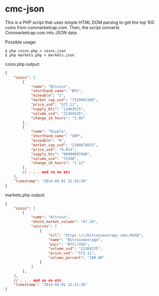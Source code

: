 cmc-json
========

This is a PHP script that uses simple HTML DOM parsing to get the top 100 coins from coinmarketcap.com. 
Then, the script converts Coinmarketcap.com into JSON data.

Possible usage: 
```shell
$ php coins.php > coins.json
$ php markets.php > markets.json
```

coins.php output:
```json
{
    "coins": [
        {
            "name": "Bitcoin",
            "shorthand_name": "BTC",
            "mineable": "1",
            "market_cap_usd": "7129992389",
            "price_usd": "572.11",
            "supply_btc": "12462625",
            "volume_usd": "21364235",
            "change_24_hours": "2.85"
        },
        {
            "name": "Ripple",
            "shorthand_name": "XRP",
            "mineable": "0",
            "market_cap_usd": "1386676651",
            "price_usd": "0.014",
            "supply_btc": "99999997890",
            "volume_usd": "72288",
            "change_24_hours": "1.12"
        },
        // . . . and so on etc
    ],
    "timestamp": "2014-03-01 22:34:30"
}
```

markets.php output:
```json
{
    "coins": [
        {
            "name": "Bitcoin",
            "whole_market_volume": "67.10",
            "sources": [
                {
                    "url": "https:\/\/bitcoinaverage.com\/#USD",
                    "name": "BitcoinAverage",
                    "pair": "BTC\/USD",
                    "volume_usd": "21364235",
                    "price_usd": "572.11",
                    "volume_percent": "100.00"
                }
            ]
        },
    ],
    // . . . and so on etc
    "timestamp": "2014-03-01 22:31:36"
}
```
